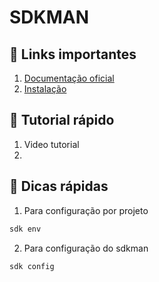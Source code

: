 # SDKMAN

## 🔗 Links importantes

1. [Documentação oficial](https://sdkman.io/)
2. [Instalação](https://sdkman.io/install)

## 📖 Tutorial rápido

1. Video tutorial
2. 

## 🔧 Dicas rápidas

1. Para configuração por projeto
```sh
sdk env
```
2. Para configuração do sdkman
```sh
sdk config
```
